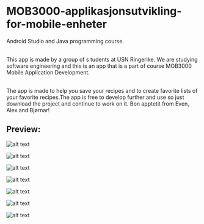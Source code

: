 # MOB3000-applikasjonsutvikling-for-mobile-enheter
Android Studio and Java programming course.<br><br>

This app is made by a group of s tudents at USN Ringerike. We are studying software engineering and this is an app that is a part of course MOB3000 Mobile Application Development.<br><br>

The app is made to help you save your recipes and to create favorite lists of your favorite recipes.The app is free to develop further and use so just download the project and continue to work on it. Bon apptetit from Even, Alex and Bjørnar!

<h2>Preview:</h2>

![alt text](https://github.com/bjoernarborge/MOB3000-applikasjonsutvikling-for-mobile-enheter/blob/main/1.png?raw=true)

![alt text](https://github.com/bjoernarborge/MOB3000-applikasjonsutvikling-for-mobile-enheter/blob/main/2.png?raw=true)

![alt text](https://github.com/bjoernarborge/MOB3000-applikasjonsutvikling-for-mobile-enheter/blob/main/3.png?raw=true)

![alt text](https://github.com/bjoernarborge/MOB3000-applikasjonsutvikling-for-mobile-enheter/blob/main/4.png?raw=true)

![alt text](https://github.com/bjoernarborge/MOB3000-applikasjonsutvikling-for-mobile-enheter/blob/main/5.png?raw=true)

![alt text](https://github.com/bjoernarborge/MOB3000-applikasjonsutvikling-for-mobile-enheter/blob/main/6.png?raw=true)

![alt text](https://github.com/bjoernarborge/MOB3000-applikasjonsutvikling-for-mobile-enheter/blob/main/7.png?raw=true)
